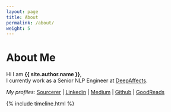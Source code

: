 ```yaml
---
layout: page
title: About
permalink: /about/
weight: 5
---
```


# **About Me**

Hi I am **{{ site.author.name }}**,<br>
I currently work as a Senior NLP Engineer at [DeepAffects](http://www.deepaffects.com/).

*My profiles:* [Sourcerer](https://sourcerer.io/bedapudi6788) | [Linkedin](https://www.linkedin.com/in/bedapudi-praneeth/) | [Medium](https://medium.com/@praneethbedapudi) | [Github](https://github.com/bedapudi6788/) | [GoodReads](https://www.goodreads.com/winchester6788)


<!-- <div class="row">
{% include skills.html title="Programming Skills" source=site.data.programming-skills %}
{% include skills.html title="Other Skills" source=site.data.other-skills %}
</div> -->

<div class="row">
{% include timeline.html %}
</div>

<!-- Global site tag (gtag.js) - Google Analytics -->
<script async src="https://www.googletagmanager.com/gtag/js?id=UA-147985030-1"></script>
<script>
  window.dataLayer = window.dataLayer || [];
  function gtag(){dataLayer.push(arguments);}
  gtag('js', new Date());

  gtag('config', 'UA-147985030-1');
</script>

